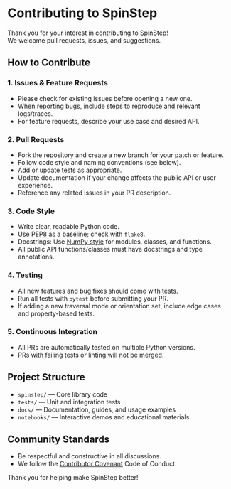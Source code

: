 # Contributing to SpinStep

Thank you for your interest in contributing to SpinStep!  
We welcome pull requests, issues, and suggestions.

## How to Contribute

### 1. Issues & Feature Requests
- Please check for existing issues before opening a new one.
- When reporting bugs, include steps to reproduce and relevant logs/traces.
- For feature requests, describe your use case and desired API.

### 2. Pull Requests

- Fork the repository and create a new branch for your patch or feature.
- Follow code style and naming conventions (see below).
- Add or update tests as appropriate.
- Update documentation if your change affects the public API or user experience.
- Reference any related issues in your PR description.

### 3. Code Style

- Write clear, readable Python code.
- Use [PEP8](https://www.python.org/dev/peps/pep-0008/) as a baseline; check with `flake8`.
- Docstrings: Use [NumPy style](https://numpydoc.readthedocs.io/en/latest/format.html) for modules, classes, and functions.
- All public API functions/classes must have docstrings and type annotations.

### 4. Testing

- All new features and bug fixes should come with tests.
- Run all tests with `pytest` before submitting your PR.
- If adding a new traversal mode or orientation set, include edge cases and property-based tests.

### 5. Continuous Integration

- All PRs are automatically tested on multiple Python versions.
- PRs with failing tests or linting will not be merged.

## Project Structure

- `spinstep/` — Core library code
- `tests/` — Unit and integration tests
- `docs/` — Documentation, guides, and usage examples
- `notebooks/` — Interactive demos and educational materials

## Community Standards

- Be respectful and constructive in all discussions.
- We follow the [Contributor Covenant](https://www.contributor-covenant.org/) Code of Conduct.

Thank you for helping make SpinStep better!
